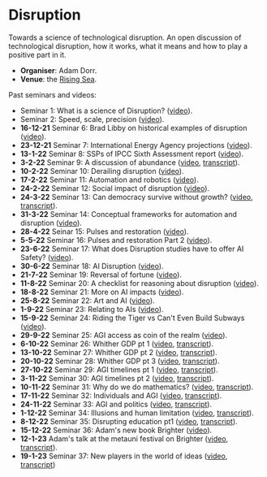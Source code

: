 # Disruption

Towards a science of technological disruption. An open discussion of technological disruption, how it works, what it means and how to play a positive part in it.

* **Organiser**: Adam Dorr.
* **Venue**: the [Rising Sea](https://www.roblox.com/games/8165217582/The-Rising-Sea).

Past seminars and videos:

* Seminar 1: What is a science of Disruption? ([video](https://youtu.be/4PDfwkXpXxk0)).
* Seminar 2: Speed, scale, precision ([video](https://youtu.be/nIZp83suxhg)).
* **16-12-21** Seminar 6: Brad Libby on historical examples of disruption ([video](https://youtu.be/kzxozwtvTCo)).
* **23-12-21** Seminar 7: International Energy Agency projections ([video](https://youtu.be/8geMAz9hlSA)).
* **13-1-22** Seminar 8: SSPs of IPCC Sixth Assessment report ([video](https://youtu.be/M7rXA9T05qQ)).
* **3-2-22** Seminar 9: A discussion of abundance ([video](https://youtu.be/5H4ZebM4MYg), [transcript](https://metauniservice.com/transcript?videoID=5H4ZebM4MYg)).
* **10-2-22** Seminar 10: Derailing disruption ([video](https://youtu.be/7Hwc8U9C6bg)).
* **17-2-22** Seminar 11: Automation and robotics ([video](https://youtu.be/-Fg8bVf-qi4)).
* **24-2-22** Seminar 12: Social impact of disruption ([video](https://youtu.be/Gx9j1Jak6Qg)).
* **24-3-22** Seminar 13: Can democracy survive without growth? ([video](https://youtu.be/7XOvHvrz-N8), [transcript](https://metauniservice.com/transcript?videoID=7XOvHvrz-N8)).
* **31-3-22** Seminar 14: Conceptual frameworks for automation and disruption ([video](https://youtu.be/PljCm-O5fe0)).
* **28-4-22** Seinar 15: Pulses and restoration ([video](https://youtu.be/DSgHO6wSzd0)).
* **5-5-22** Seminar 16: Pulses and restoration Part 2 ([video](https://youtu.be/DSgHO6wSzd0)).
* **23-6-22** Seminar 17: What does Disruption studies have to offer AI Safety? ([video](https://youtu.be/oc3Ma28Q7gg)).
* **30-6-22** Seminar 18: AI Disruption ([video](https://youtu.be/l6M_orAj3sM)).
* **21-7-22** Seminar 19: Reversal of fortune ([video](https://youtu.be/9aPj4ZnFZNU)).
* **11-8-22** Seminar 20: A checklist for reasoning about disruption ([video](https://youtu.be/1-LrliQAJTU)).
* **18-8-22** Seminar 21: More on AI impacts ([video](https://youtu.be/TtxtqyEXPdM)).
* **25-8-22** Seminar 22: Art and AI ([video](https://youtu.be/SrkZROpFijg)).
* **1-9-22** Seminar 23: Relating to AIs ([video](https://youtu.be/8HSKZUURVaI)).
* **15-9-22** Seminar 24: Riding the Tiger vs Can't Even Build Subways ([video](https://youtu.be/iKvNMLDfB1M)).
* **29-9-22** Seminar 25: AGI access as coin of the realm ([video](https://youtu.be/-Fz5QkM_XpA)).
* **6-10-22** Seminar 26: Whither GDP pt 1 ([video](https://youtu.be/4SL9N8QEQsg), [transcript](https://metauniservice.com/transcript?videoID=4SL9N8QEQsg)).
* **13-10-22** Seminar 27: Whither GDP pt 2 ([video](https://youtu.be/90LNbSDBTV8), [transcript](https://metauniservice.com/transcript?videoID=90LNbSDBTV8)).
* **20-10-22** Seminar 28: Whither GDP pt 3 ([video](https://youtu.be/SGGSge5U9DE), [transcript](https://metauniservice.com/transcript?videoID=SGGSge5U9DE)).
* **27-10-22** Seminar 29: AGI timelines pt 1 ([video](https://youtu.be/2il_YslUD3w), [transcript](https://metauniservice.com/transcript?videoID=2il_YslUD3w)).
* **3-11-22** Seminar 30: AGI timelines pt 2 ([video](https://youtu.be/zBIcvvnWwPs), [transcript](https://metauniservice.com/transcript?videoID=zBIcvvnWwPs)).
* **10-11-22** Seminar 31: Why do we do mathematics? ([video](https://youtu.be/6GNsMD2d4j0), [transcript](https://metauniservice.com/transcript?videoID=6GNsMD2d4j0)).
* **17-11-22** Seminar 32: Individuals and AGI ([video](https://youtu.be/Y7eAZqUuV44), [transcript](https://metauniservice.com/transcript?videoID=Y7eAZqUuV44)).
* **24-11-22** Seminar 33: AGI and politics ([video](https://youtu.be/zP3zUDpUA54), [transcript](https://metauniservice.com/transcript?videoID=zP3zUDpUA54)).
* **1-12-22** Seminar 34: Illusions and human limitation ([video](https://youtu.be/XFrEjVGOSG8), [transcript](https://metauniservice.com/transcript?videoID=XFrEjVGOSG8)).
* **8-12-22** Seminar 35: Disrupting education pt1 ([video](https://youtu.be/h8Fb7PtX4uk), [transcript](https://metauniservice.com/transcript?videoID=h8Fb7PtX4uk)).
* **15-12-22** Seminar 36: Adam's new book Brighter ([video](https://youtu.be/ICxQgv1kcmU)).
* **12-1-23** Adam's talk at the metauni festival on Brighter ([video](https://youtu.be/JzT5LntIv_E), [transcript](https://metauniservice.com/transcript?videoID=JzT5LntIv_E)).
* **19-1-23** Seminar 37: New players in the world of ideas ([video](https://youtu.be/2APLM1yq5dE), [transcript](https://metauniservice.com/transcript?videoID=2APLM1yq5dE))
